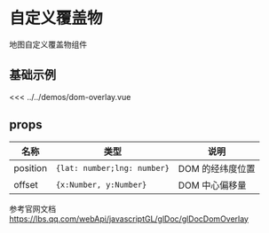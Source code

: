 # 自定义覆盖物

地图自定义覆盖物组件


## 基础示例

<DomOverlayDemo/>

<<< ../../demos/dom-overlay.vue

## props

| 名称     | 类型                                 | 说明           |
| -------- | ------------------------------------ | -------------- |
| position | `{lat: number;lng: number}` | DOM 的经纬度位置 |
| offset   | `{x:Number, y:Number}`      | DOM 中心偏移量   |

参考官网文档 https://lbs.qq.com/webApi/javascriptGL/glDoc/glDocDomOverlay
